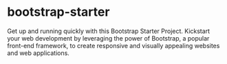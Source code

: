 # bootstrap-starter
 Get up and running quickly with this Bootstrap Starter Project. Kickstart your web development by leveraging the power of Bootstrap, a popular front-end framework, to create responsive and visually appealing websites and web applications.
